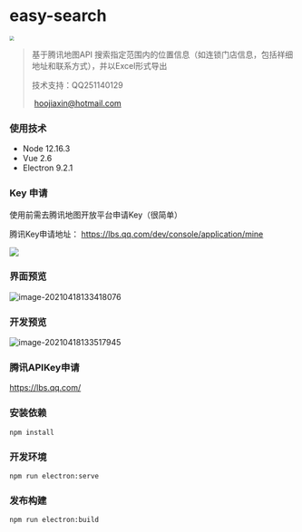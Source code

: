 # easy-search

<img src="http://static.giteasy.cn/mackdown/logo.png" style="zoom: 50%;" />

> 基于腾讯地图API 搜索指定范围内的位置信息（如连锁门店信息，包括祥细地址和联系方式），并以Excel形式导出
>
> 技术支持：QQ251140129
>
> ​                  hoojiaxin@hotmail.com

### 使用技术

- Node 12.16.3
- Vue 2.6
- Electron 9.2.1

### Key 申请

使用前需去腾讯地图开放平台申请Key（很简单）

腾讯Key申请地址： https://lbs.qq.com/dev/console/application/mine

![](http://static.giteasy.cn/mackdown/giteasy_2021-04-18_15-06-38.png)

### 界面预览

![image-20210418133418076](http://static.giteasy.cn/mackdown/image-20210418133418076.png)

### 开发预览

![image-20210418133517945](http://static.giteasy.cn/mackdown/image-20210418133517945.png)



###  腾讯APIKey申请

https://lbs.qq.com/

### 安装依赖

```
npm install
```

### 开发环境
```
npm run electron:serve
```

### 发布构建
```
npm run electron:build
```







